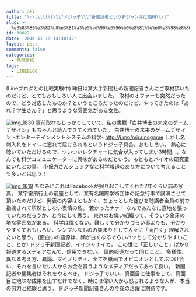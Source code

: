 ```yaml
---
author: aki
title: "\n\t\t\t\t\\\"ドジっ子\\\"新聞記者という新ジャンルに期待\t\t"
slug: >-
  %e3%83%89%e3%82%b8%e3%81%a3%e5%ad%90%e6%96%b0%e8%81%9e%e8%a8%98%e8%80%85%e3%81%a8%e3%81%84%e3%81%86%e6%96%b0%e3%82%b8%e3%83%a3%e3%83%b3%e3%83%ab%e3%81%ab%e6%9c%9f%e5%be%85
id: 38827
date: '2016-11-19 14:30:12'
layout: post
comments: false
categories:
  - 携帯雑稿
tags:
  - LINEBLOG
---
```


(Lineブログとの比較実験中) 昨日は某大手新聞社の新聞記者さんにご取材頂いたのだけど、とてもおもしろい人に出会いました。 取材のオファーも突然だったので、どう対応したものか？というところだったのだけど、やってきたのは「あれ？学生さん？」と思うような雰囲気がある女性。  

[![img_1830](https://aki.shirai.as/wp-content/uploads/2016/11/img_1830.jpg)](https://aki.shirai.as/wp-content/uploads/2016/11/img_1830.jpg) 事前取材もしっかりしていて、私の書籍「白井博士の未来のゲームデザイン」もちゃんと読んできてくれていた。 白井博士の未来のゲームデザイン -エンターテインメントシステムの科学- http://j.mp/mirainogame ​ しかし名刺入れをトイレに忘れて届けられるというドジっ子具合。おもしろい。 熱心に聴いていただけるので、ついついレクチャーに気合が入ってしまい3時間...。 ​ なんでも科学コミュニケーターに興味があるのだという。もともとバイオの研究室にいたとの事。 小保方さんショックなど科学報道のあり方について考えることも多いとは思う！  

[![img_1819](https://aki.shirai.as/wp-content/uploads/2016/11/img_1819.jpg)](https://aki.shirai.as/wp-content/uploads/2016/11/img_1819.jpg) ​ ちなみにこれはFacebookが掘り起こしてくれた7年ぐらい前の写真。 某宇宙飛行士の前座として、某有名国際学術団体の記念行事で講演させて頂いたのだけど、発表の内容はともかく、ちょっとした綻びを聴講者全員の前で指摘されて釈然としない表情の私。 若かったナァ！ なんであんなに意地を張っていたのだろうか、と今にして思う。 東京のお偉い組織って、そういう象牙の塔な雰囲気がある。 科学は偉くない。難しくて分かりづらい事よりも、分かりやすくておもしろい、シンプルなものの集まりとして人々に「面白く」理解されたいと思う。 (面白いの語源は、顔が白くなるぐらいハッとして分かりやすいこと、とか) ドジっ子新聞記者、イイジャナイカ。 この世に「正しいこと」ばかり報道するメディアなんて、信用できない。 偏向報道だって同じこと。 多様性、異なる考え方、異論、マイノリティ、全てを紙面でオピニオンとしてぶつけ合い、それを言いたい人からお金を貰うようなメディアだってあって良い。 新聞記者や編集者はそれをやるべき。 ドジっ子でいい、真面目に仕事をして、真面目に地味な成果を出すだけでなく、時には偉い人から怒られるような人が、本当の努力と経験と思う。 ドジっ子新聞記者さんの今後の活躍に期待です。